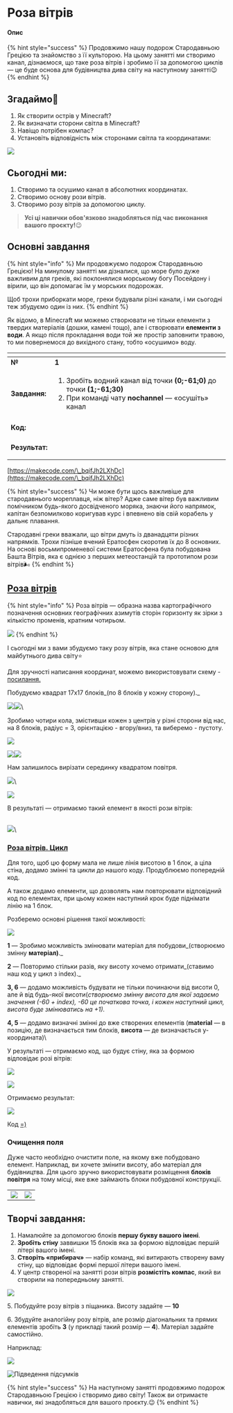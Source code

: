# Роза вітрів

#### Опис

{% hint style="success" %}
Продовжимо нашу подорож Стародавньою Грецією та знайомство з її культорою. На цьому занятті ми створимо канал, дізнаємося, що таке роза вітрів і зробимо її за допомогою циклів — це буде основа для будівництва дива світу на наступному занятті😉
{% endhint %}

## Згадаймо🤔

1. Як створити острів у Minecraft?&#x20;
2. Як визначати сторони світла в Minecraft?&#x20;
3. Навіщо потрібен компас?
4. Установіть відповідність між сторонами світла та координатами:

![](<.gitbook/assets/image (16).png>)

## Сьогодні ми:

1. Створимо та осушимо канал в абсолютних координатах.&#x20;
2. Створимо основу рози вітрів.&#x20;
3. Створимо розу вітрів за допомогою циклу.&#x20;

> **Усі ці навички обов'язково знадобляться під час виконання вашого проєкту!**😉

## Основні завдання

{% hint style="info" %}
Ми продовжуємо подорож Стародавньою Грецією! На минулому занятті ми дізналися, що море було дуже важливим для греків, які поклонялися морському богу Посейдону і вірили, що він допомагає їм у морських подорожах.&#x20;

Щоб трохи приборкати море, греки будували різні канали, і ми сьогодні теж збудуємо один із них.
{% endhint %}

Як відомо, в Minecraft ми можемо створювати не тільки елементи з твердих матеріалів (дошки, камені тощо), але і створювати **елементи з води**. А якщо після прокладання води той же простір заповнити травою, то ми повернемося до вихідного стану, тобто «осушимо» воду.

<table data-header-hidden><thead><tr><th></th><th width="447.3333333333333"></th></tr></thead><tbody><tr><td><strong>№</strong></td><td><strong>1</strong></td></tr><tr><td><strong>Завдання:</strong></td><td><ol><li>Зробіть водний канал від точки <strong>(0;-61;0)</strong> до точки <strong>(1;-61;30)</strong></li><li>При команді чату <strong>nochannel</strong> — «осушіть» канал</li></ol></td></tr><tr><td><strong>Код:</strong></td><td><p></p><p><img src=".gitbook/assets/22.png" alt=""><img src=".gitbook/assets/23 (1).png" alt=""></p></td></tr><tr><td><strong>Результат:</strong></td><td><p><img src=".gitbook/assets/image (25).png" alt=""></p><p><img src=".gitbook/assets/image (8).png" alt=""></p></td></tr></tbody></table>

[https://makecode.com/\_bqifJh2LXhDc](https://makecode.com/\_bqifJh2LXhDc)

{% hint style="success" %}
Чи може бути щось важливіше для стародавнього мореплавця, ніж вітер? Адже саме вітер був важливим помічником будь-якого досвідченого моряка, знаючи його напрямок, капітан безпомилково коригував курс і впевнено вів свій корабель у дальнє плавання.

Стародавні греки вважали, що вітри дмуть із дванадцяти різних напрямків. Трохи пізніше вчений Ератосфен скоротив їх до 8 основних. На основі восьмипроменевої системи Ератосфена була побудована Башта Вітрів, яка є однією з перших метеостанцій та прототипом рози вітрів🌬
{% endhint %}

## [Роза вітрів](https://makecode.com/\_AeWU9DAE23D9)

{% hint style="info" %}
Роза вітрів — образна назва картографічного позначення основних географічних азимутів сторін горизонту як зірки з кількістю променів, кратним чотирьом.

![](<.gitbook/assets/image (22).png>)
{% endhint %}

І сьогодні ми з вами збудуємо таку розу вітрів, яка стане основою для майбутнього дива світу⭐️

Для зручності написання координат, можемо використовувати схему - [посилання.](https://docs.google.com/spreadsheets/d/1sSdltP7QhZFc7jB-TG7dd5xrrLy9FAaZ7N\_HQi4vZQ0/edit?usp=sharing)

Побудуємо квадрат 17х17 блоків_(по 8 блоків у кожну сторону)._

![](https://s3.eu-north-1.amazonaws.com/lms.goiteens-files/0a8e53b0-e55b-481c-b02a-e5d510e6b59b%D0%97%D0%BD%D1%96%D0%BC%D0%BE%D0%BA%20%D0%B5%D0%BA%D1%80%D0%B0%D0%BD%D0%B0%202024-04-25%20%D0%BE%2016.29.39.png)![](https://s3.eu-north-1.amazonaws.com/lms.goiteens-files/ba65b8a4-9c2d-4729-993f-dd07113b52a3%D0%97%D0%BD%D1%96%D0%BC%D0%BE%D0%BA%20%D0%B5%D0%BA%D1%80%D0%B0%D0%BD%D0%B0%202024-04-25%20%D0%BE%2016.17.19.png)\


Зробимо чотири кола, змістивши кожен з центрів у різні сторони від нас, на 8 блоків, радіус = 3, орієнтацією - вгору/вниз, та виберемо - пустоту.

![](https://s3.eu-north-1.amazonaws.com/lms.goiteens-files/36aa2c47-82e0-4e18-a649-bf26fe11d244%D0%97%D0%BD%D1%96%D0%BC%D0%BE%D0%BA%20%D0%B5%D0%BA%D1%80%D0%B0%D0%BD%D0%B0%202024-04-25%20%D0%BE%2016.31.16.png)

![](https://s3.eu-north-1.amazonaws.com/lms.goiteens-files/79f29b0b-4b10-43ae-9249-f1f4a89d8b35%D0%97%D0%BD%D1%96%D0%BC%D0%BE%D0%BA%20%D0%B5%D0%BA%D1%80%D0%B0%D0%BD%D0%B0%202024-04-25%20%D0%BE%2016.30.55.png)![](https://s3.eu-north-1.amazonaws.com/lms.goiteens-files/2ee4c36b-65b9-4da0-bb92-92aa7ba2cc5d%D0%97%D0%BD%D1%96%D0%BC%D0%BE%D0%BA%20%D0%B5%D0%BA%D1%80%D0%B0%D0%BD%D0%B0%202024-04-25%20%D0%BE%2016.32.19.png)

Нам залишилось вирізати серединку квадратом повітря.

![](https://s3.eu-north-1.amazonaws.com/lms.goiteens-files/c0dd25be-bdf0-4179-8abe-5518503cec82%D0%97%D0%BD%D1%96%D0%BC%D0%BE%D0%BA%20%D0%B5%D0%BA%D1%80%D0%B0%D0%BD%D0%B0%202024-04-25%20%D0%BE%2016.33.39.png)\


![](https://s3.eu-north-1.amazonaws.com/lms.goiteens-files/0754c6f7-2691-435b-bde8-9b2430aa9883%D0%97%D0%BD%D1%96%D0%BC%D0%BE%D0%BA%20%D0%B5%D0%BA%D1%80%D0%B0%D0%BD%D0%B0%202024-04-25%20%D0%BE%2016.34.16.png)

В результаті — отримаємо такий елемент в якості рози вітрів:

\
![](https://3627081962-files.gitbook.io/\~/files/v0/b/gitbook-x-prod.appspot.com/o/spaces%2FwLN9YgMhufyEMaXwoPxu%2Fuploads%2F2gJPfcRhWS5HMXYfTR4A%2Fimage.png?alt=media\&token=6fb637da-a2c7-4abd-b4a1-db5fb77b5978)\


### [**Роза вітрів. Цикл**](https://makecode.com/\_5p615kWWaDbF)

Для того, щоб цю форму мала не лише лінія висотою в 1 блок, а ціла стіна, додамо змінні та цикли до нашого коду. Продублюємо попередній код.

А також додамо елементи, що дозволять нам повторювати відповідний код по елементах, при цьому кожен наступний крок буде піднімати лінію на 1 блок.

Розберемо основні рішення такої можливості:

![](https://s3.eu-north-1.amazonaws.com/lms.goiteens-files/390bc8a7-b73d-4dc6-a0aa-eaa816a8ff85%D0%97%D0%BD%D1%96%D0%BC%D0%BE%D0%BA%20%D0%B5%D0%BA%D1%80%D0%B0%D0%BD%D0%B0%202024-04-25%20%D0%BE%2017.17.06.png)

**1** — Зробимо можливість змінювати матеріал для побудови_(створюємо змінну **матеріал)**._

**2** — Повторимо стільки разів, яку висоту хочемо отримати_(ставимо наш код у цикл з index)._

**3, 6** — додамо можливість будувати не тільки починаючи від висоти 0, але й від будь-якої висоти(_створюємо змінну висота для якої задаємо значення (-60 + index), -60 це початкова точка, і кожен наступний цикл, висота буде змінюватись на +1)._

**4, 5** — додамо визначні змінні до вже створених елементів (**material** — в позицію, де визначається тим блоків, **висота** — де визначається y-координата)\


У результаті — отримаємо код, що будує стіну, яка за формою відповідає розі вітрів:

![](https://s3.eu-north-1.amazonaws.com/lms.goiteens-files/11f41faf-da96-4510-a5df-2f2d1b89e849%D0%97%D0%BD%D1%96%D0%BC%D0%BE%D0%BA%20%D0%B5%D0%BA%D1%80%D0%B0%D0%BD%D0%B0%202024-04-25%20%D0%BE%2017.25.14.png)

![](https://s3.eu-north-1.amazonaws.com/lms.goiteens-files/7563b940-783d-4694-891a-a3e8fa836b7b%D0%97%D0%BD%D1%96%D0%BC%D0%BE%D0%BA%20%D0%B5%D0%BA%D1%80%D0%B0%D0%BD%D0%B0%202024-04-25%20%D0%BE%2017.25.26.png)

Отримаємо результат:

![](https://s3.eu-north-1.amazonaws.com/lms.goiteens-files/bbc4dcfe-1709-4b2d-adaa-ef672ecf7246%D0%97%D0%BD%D1%96%D0%BC%D0%BE%D0%BA%20%D0%B5%D0%BA%D1%80%D0%B0%D0%BD%D0%B0%202024-04-25%20%D0%BE%2017.26.35.png)

Код [=)](https://makecode.com/\_amu1sVL4m22A)

### Очищення поля

Дуже часто необхідно очистити поле, на якому вже побудовано елемент. Наприклад, ви хочете змінити висоту, або матеріал для будівництва. Для цього зручно використовувати розміщення **блоків повітря** на тому місці, яке вже займають блоки побудовної конструкції.

|                                   |                                       |
| --------------------------------- | ------------------------------------- |
| ![](<.gitbook/assets/33 (1).png>) | ![](<.gitbook/assets/image (13).png>) |

## Творчі завдання:

1. Намалюйте за допомогою блоків **першу букву вашого імені**.
2. **Зробіть стіну** заввишки 15 блоків яка за формою відповідає першій літері вашого імені.
3. **Створіть «прибирач»** — набір команд, які витирають створену ваму стіну, що відповідає формі першої літери вашого імені.
4. У центр створеної на занятті рози вітрів **розмістіть компас**, який ви створили на попередньому занятті.

![](<.gitbook/assets/image (1) (1).png>)

&#x20; 5\. Побудуйте розу вітрів з піщаника. Висоту задайте — **10**

&#x20; 6\. Збудуйте аналогійну розу вітрів, але розмір діагональних та прямих елементів зробіть **3** (у прикладі такий розмір — **4**). Матеріал задайте самостійно.&#x20;

Наприклад:

![](<.gitbook/assets/image (23).png>)

![Підведення підсумків](<.gitbook/assets/Group 2409.png>)

{% hint style="success" %}
На наступному занятті продовжимо подорож Стародавньою Грецією і створимо диво світу! Також ви отримаєте навички, які знадобляться для вашого проєкту.😉
{% endhint %}
